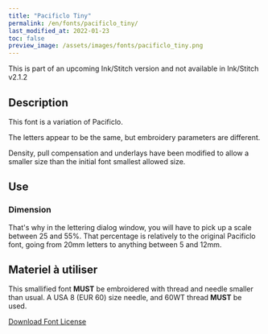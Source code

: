 ```yaml
---
title: "Pacificlo Tiny"
permalink: /en/fonts/pacificlo_tiny/
last_modified_at: 2022-01-23
toc: false
preview_image: /assets/images/fonts/pacificlo_tiny.png
---
```


This is part of an upcoming Ink/Stitch version and not available in Ink/Stitch v2.1.2

## Description

This font is a variation of Pacificlo. 

The letters appear to be the same, but embroidery parameters are different. 

Density, pull compensation and underlays have been modified to allow a smaller size than the initial font smallest allowed size.


## Use
### Dimension

That's why in the lettering dialog window, you will have to pick up a scale between 25 and 55%. 
That percentage is  relatively to the original Pacificlo font, going from 20mm letters to anything between 5 and 12mm.


## Materiel à utiliser

This smallified font **MUST** be embroidered with thread and needle smaller than usual.
A USA 8 (EUR 60) size needle, and 60WT thread **MUST** be used.

[Download Font License](https://github.com/inkstitch/inkstitch/tree/main/fonts/pacificlo_tiny/LICENSE)
